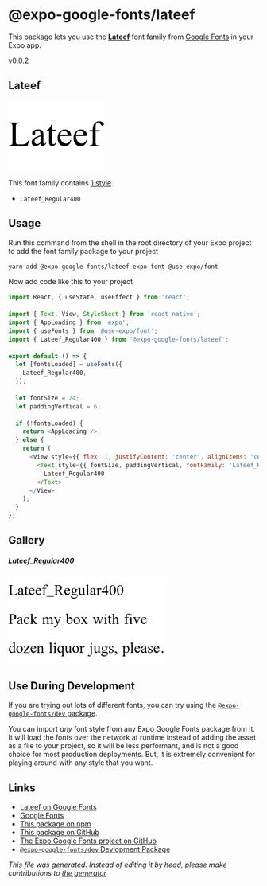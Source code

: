 # @expo-google-fonts/lateef

This package lets you use the [**Lateef**](https://fonts.google.com/specimen/Lateef) font family from [Google Fonts](https://fonts.google.com/) in your Expo app.

v0.0.2

## Lateef

![Lateef](./font-family.png)

This font family contains [1 style](#gallery).

- `Lateef_Regular400`

## Usage

Run this command from the shell in the root directory of your Expo project to add the font family package to your project
```sh
yarn add @expo-google-fonts/lateef expo-font @use-expo/font
```

Now add code like this to your project
```js
import React, { useState, useEffect } from 'react';

import { Text, View, StyleSheet } from 'react-native';
import { AppLoading } from 'expo';
import { useFonts } from '@use-expo/font';
import { Lateef_Regular400 } from '@expo-google-fonts/lateef';

export default () => {
  let [fontsLoaded] = useFonts({
    Lateef_Regular400,
  });

  let fontSize = 24;
  let paddingVertical = 6;

  if (!fontsLoaded) {
    return <AppLoading />;
  } else {
    return (
      <View style={{ flex: 1, justifyContent: 'center', alignItems: 'center' }}>
        <Text style={{ fontSize, paddingVertical, fontFamily: 'Lateef_Regular400' }}>
          Lateef_Regular400
        </Text>
      </View>
    );
  }
};

```

## Gallery

##### Lateef_Regular400
![Lateef_Regular400](./db6ed59fb822daefac366cd24ad8a0d2b7d9bf35e1ea45490ab50b3f50b0de88.ttf.png)


## Use During Development

If you are trying out lots of different fonts, you can try using the [`@expo-google-fonts/dev` package](https://www.npmjs.com/package/@expo-google-fonts/dev).

You can import *any* font style from any Expo Google Fonts package from it. It will load the fonts
over the network at runtime instead of adding the asset as a file to your project, so it will be 
less performant, and is not a good choice for most production deployments. But, it is extremely convenient
for playing around with any style that you want.

## Links

- [Lateef on Google Fonts](https://fonts.google.com/specimen/Lateef)
- [Google Fonts](https://fonts.google.com/)
- [This package on npm](https://www.npmjs.com/package/@expo-google-fonts/lateef)
- [This package on GitHub](https://github.com/expo/google-fonts/tree/master/font-packages/lateef)
- [The Expo Google Fonts project on GitHub](https://github.com/expo/google-fonts)
- [`@expo-google-fonts/dev` Devlopment Package](https://github.com/expo/google-fonts/tree/master/font-packages/dev)


*This file was generated. Instead of editing it by head, please make contributions to [the generator](https://github.com/expo/google-fonts/tree/master/packages/generator)*
